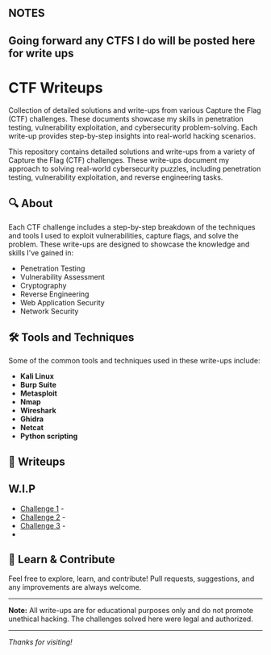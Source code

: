 ## NOTES
Going forward any CTFS I do will be posted here for write ups
---
# CTF Writeups

Collection of detailed solutions and write-ups from various Capture the Flag (CTF) challenges. These documents showcase my skills in penetration testing, vulnerability exploitation, and cybersecurity problem-solving. Each write-up provides step-by-step insights into real-world hacking scenarios.

This repository contains detailed solutions and write-ups from a variety of Capture the Flag (CTF) challenges. These write-ups document my approach to solving real-world cybersecurity puzzles, including penetration testing, vulnerability exploitation, and reverse engineering tasks.

## 🔍 About

Each CTF challenge includes a step-by-step breakdown of the techniques and tools I used to exploit vulnerabilities, capture flags, and solve the problem. These write-ups are designed to showcase the knowledge and skills I've gained in:

- Penetration Testing
- Vulnerability Assessment
- Cryptography
- Reverse Engineering
- Web Application Security
- Network Security

## 🛠️ Tools and Techniques

Some of the common tools and techniques used in these write-ups include:

- **Kali Linux**
- **Burp Suite**
- **Metasploit**
- **Nmap**
- **Wireshark**
- **Ghidra**
- **Netcat**
- **Python scripting**

## 📝 Writeups

## W.I.P
- [Challenge 1](link_to_writeup) - 
- [Challenge 2](link_to_writeup) - 
- [Challenge 3](link_to_writeup) -
- 
## 🔐 Learn & Contribute

Feel free to explore, learn, and contribute! Pull requests, suggestions, and any improvements are always welcome.

---

**Note:** All write-ups are for educational purposes only and do not promote unethical hacking. The challenges solved here were legal and authorized.

---

_Thanks for visiting!_
